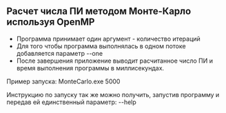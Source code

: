 ﻿## Расчет числа ПИ методом Монте-Карло используя OpenMP

* Программа принимает один аргумент - количество итераций
* Для того чтобы программа выполнялась в одном потоке добавляется параметр --one
* После завершения приложение выводит расчитанное число ПИ и время выполнения программы в миллисекундах.

Пример запуска:
MonteCarlo.exe 5000

Инструкцию по запуску так же можно получить, запустив программу и передав ей единственный параметр: --help
